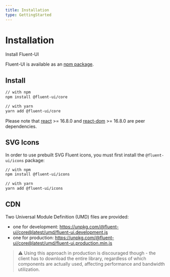 ```yaml
---
title: Installation
type: GettingStarted
---
```


# Installation

<p class="description">Install Fluent-UI</p>

Fluent-UI is available as an [npm package](https://www.npmjs.com/package/@fluent-ui/core).

## Install

```bash
// with npm
npm install @fluent-ui/core

// with yarn
yarn add @fluent-ui/core
```

Please note that [react](https://www.npmjs.com/package/react) >= 16.8.0 and [react-dom](https://www.npmjs.com/package/react-dom) >= 16.8.0 are peer dependencies.

## SVG Icons

In order to use prebuilt SVG Fluent icons, you must first install the `@fluent-ui/icons` package:

```bash
// with npm
npm install @fluent-ui/icons

// with yarn
yarn add @fluent-ui/icons
```

## CDN

Two Universal Module Definition (UMD) files are provided:

- one for development: https://unpkg.com/@fluent-ui/core@latest/umd/fluent-ui.development.js
- one for production: https://unpkg.com/@fluent-ui/core@latest/umd/fluent-ui.production.min.js

> ⚠️ Using this approach in production is discouraged though - the client has to download the entire library, regardless of which components are actually used, affecting performance and bandwidth utilization.
 
